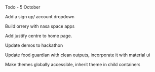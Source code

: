 Todo - 5 October 

Add a sign up/ account dropdown 

Build orrery with nasa space apps 

Add justify centre to home page. 


Update demos to hackathon 

Update food guardian with clean outputs, incorporate it with material ui

Make themes globally accessible,  inherit theme in child containers 

